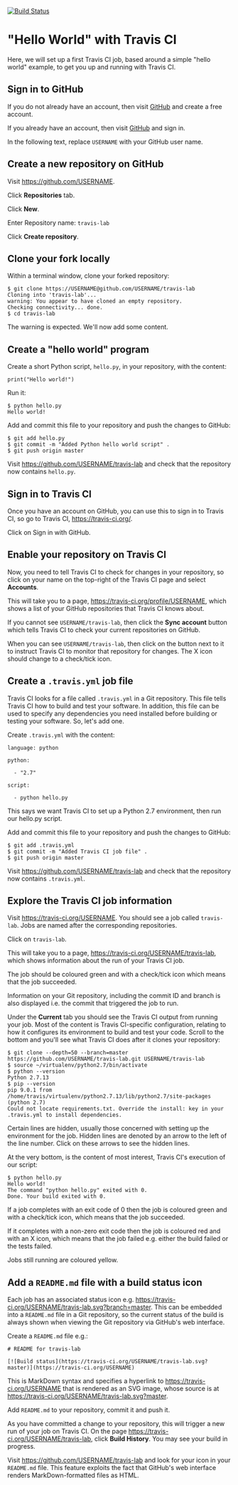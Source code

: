 [![Build Status](https://travis-ci.org/Simbadeveloper/travis-lab.svg?branch=master)](https://travis-ci.org/Simbadeveloper/travis-lab)

"Hello World" with Travis CI
============================

Here, we will set up a first Travis CI job, based around a simple "hello world" example, to get you up and running with Travis CI.

Sign in to GitHub
-----------------

If you do not already have an account, then visit [GitHub](https://github.com) and create a free account.

If you already have an account, then visit [GitHub](https://github.com) and sign in.

In the following text, replace `USERNAME` with your GitHub user name.

Create a new repository on GitHub
---------------------------------

Visit https://github.com/USERNAME. 

Click **Repositories** tab.

Click **New**.

Enter Repository name: `travis-lab`

Click **Create repository**.

Clone your fork locally
-----------------------

Within a terminal window, clone your forked repository:

```
$ git clone https://USERNAME@github.com/USERNAME/travis-lab
Cloning into 'travis-lab'...
warning: You appear to have cloned an empty repository.
Checking connectivity... done.
$ cd travis-lab
```

The warning is expected. We'll now add some content.

Create a "hello world" program
------------------------------

Create a short Python script, `hello.py`, in your repository, with the content:

```
print("Hello world!")
````

Run it:

```
$ python hello.py
Hello world!
```

Add and commit this file to your repository and push the changes to GitHub:

```
$ git add hello.py
$ git commit -m "Added Python hello world script" .
$ git push origin master
```

Visit https://github.com/USERNAME/travis-lab and check that the repository now contains `hello.py`.

Sign in to Travis CI
--------------------

Once you have an account on GitHub, you can use this to sign in to Travis CI, so go to Travis CI, https://travis-ci.org/.

Click on Sign in with GitHub.

Enable your repository on Travis CI
-----------------------------------

Now, you need to tell Travis CI to check for changes in your repository, so click on your name on the top-right of the Travis CI page and select **Accounts**.

This will take you to a page, https://travis-ci.org/profile/USERNAME, which shows a list of your GitHub repositories that Travis CI knows about.

If you cannot see `USERNAME/travis-lab`, then click the **Sync account** button which tells Travis CI to check your current repositories on GitHub.

When you can see `USERNAME/travis-lab`, then click on the button next to it to instruct Travis CI to monitor that repository for changes. The X icon should change to a check/tick icon.

Create a `.travis.yml` job file
-------------------------------

Travis CI looks for a file called `.travis.yml` in a Git repository. This file tells Travis CI how to build and test your software. In addition, this file can be used to specify any dependencies you need installed before building or testing your software. So, let's add one.

Create `.travis.yml` with the content:

```
language: python

python:

  - "2.7"

script: 

  - python hello.py
```

This says we want Travis CI to set up a Python 2.7 environment, then run our hello.py script.

Add and commit this file to your repository and push the changes to GitHub:

```
$ git add .travis.yml
$ git commit -m "Added Travis CI job file" .
$ git push origin master
```

Visit https://github.com/USERNAME/travis-lab and check that the repository now contains `.travis.yml`.

Explore the Travis CI job information
-------------------------------------

Visit https://travis-ci.org/USERNAME. You should see a job called `travis-lab`. Jobs are named after the corresponding repositories.

Click on `travis-lab`.

This will take you to a page, https://travis-ci.org/USERNAME/travis-lab, which shows information about the run of your Travis CI job.

The job should be coloured green and with a check/tick icon which means that the job succeeded.

Information on your Git repository, including the commit ID and branch is also displayed i.e. the commit that triggered the job to run.

Under the **Current** tab you should see the Travis CI output from running your job. Most of the content is Travis CI-specific configuration, relating to how it configures its environment to build and test your code. Scroll to the bottom and you'll see what Travis CI does after it clones your repository:

```
$ git clone --depth=50 --branch=master https://github.com/USERNAME/travis-lab.git USERNAME/travis-lab
$ source ~/virtualenv/python2.7/bin/activate
$ python --version
Python 2.7.13
$ pip --version
pip 9.0.1 from /home/travis/virtualenv/python2.7.13/lib/python2.7/site-packages (python 2.7)
Could not locate requirements.txt. Override the install: key in your .travis.yml to install dependencies.
```

Certain lines are hidden, usually those concerned with setting up the environment for the job. Hidden lines are denoted by an arrow to the left of the line number. Click on these arrows to see the hidden lines.

At the very bottom, is the content of most interest, Travis CI's execution of our script:

```
$ python hello.py
Hello world!
The command "python hello.py" exited with 0.
Done. Your build exited with 0.
```

If a job completes with an exit code of 0 then the job is coloured green and with a check/tick icon, which means that the job succeeded.

If it completes with a non-zero exit code then the job is coloured red and with an X icon, which means that the job failed e.g. either the build failed or the tests failed.

Jobs still running are coloured yellow.

Add a `README.md` file with a build status icon
-----------------------------------------------

Each job has an associated status icon e.g. https://travis-ci.org/USERNAME/travis-lab.svg?branch=master. This can be embedded into a `README.md` file in a Git repository, so the current status of the build is always shown when viewing the Git repository via GitHub's web interface.

Create a `README.md` file e.g.:

```
# README for travis-lab

[![Build status](https://travis-ci.org/USERNAME/travis-lab.svg?master)](https://travis-ci.org/USERNAME)
```

This is MarkDown syntax and specifies a hyperlink to https://travis-ci.org/USERNAME that is rendered as an SVG image, whose source is at https://travis-ci.org/USERNAME/travis-lab.svg?master.  

Add `README.md` to your repository, commit it and push it.

As you have committed a change to your repository, this will trigger a new run of your job on Travis CI. On the page https://travis-ci.org/USERNAME/travis-lab, click **Build History**. You may see your build in progress.

Visit https://github.com/USERNAME/travis-lab and look for your icon in your `README.md` file. This feature exploits the fact that GitHub's web interface renders MarkDown-formatted files as HTML.